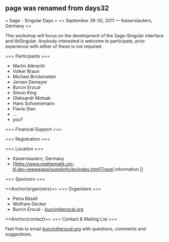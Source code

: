 ## page was renamed from days32
= Sage - Singular Days =
== September 26-30, 2011 — Kaiserslautern, Germany ==

This workshop will focus on the development of the Sage-Singular interface and libSingular. Anybody interested
is welcome to participate, prior experience with either of these is not required.

=== Participants ===

 * Martin Albrecht
 * Volker Braun
 * Michael Brickenstein
 * Jeroen Demeyer
 * Burcin Erocal
 * Simon King
 * Oleksandr Motsak
 * Hans Schoenemann 
 * Flavia Stan
 * ...
 * you?

=== Financial Support ===

=== Registration ===


=== Location ===
 * Kaiserslautern, Germany
 * [[http://www.mathematik.uni-kl.de/~wwwagag/guestinfo/en/index.html|Travel information.]]


=== Sponsors ===


<<Anchor(organizers)>>
=== Organizers ===
 * Petra Bäsell
 * Wolfram Decker
 * Burcin Erocal - burcin@erocal.org

<<Anchor(contact)>>
=== Contact & Mailing List ===

Feel free to email burcin@erocal.org with questions, comments and suggestions.
